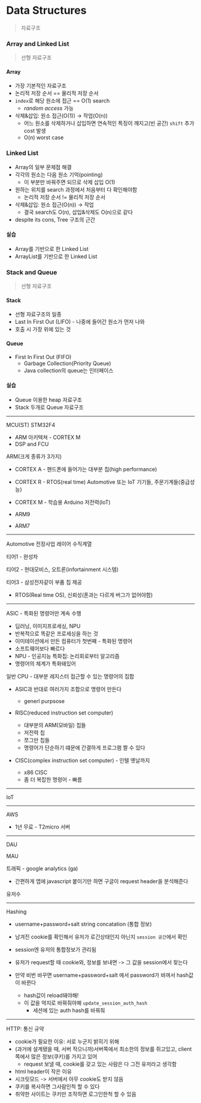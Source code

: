 # Data Structures

> 자료구조



### Array and Linked List

> 선형 자료구조

#### Array

* 가장 기본적인 자료구조
* 논리적 저장 순서 == 물리적 저장 순서
* `index`로 해당 원소에 접근 == O(1) search
  * *random access* 가능
* 삭제&삽입: 원소 접근(O(1)) &rarr; 작업(O(n))
  * 어느 원소를 삭제하거나 삽입하면 연속적인 특징이 깨지고(빈 공간) `shift` 추가 cost 발생
  * O(n) worst case

### Linked List

* Array의 일부 문제점 해결
* 각각의 원소는 다음 원소 기억(pointing)
  * 이 부분만 바꿔주면 되므로 삭제 삽입 O(1)
* 원하는 위치를 search 과정에서 처음부터 다 확인해야함
  * 논리적 저장 순서 != 물리적 저장 순서
* 삭제&삽입: 원소 접근(O(n)) &rarr; 작업
  * 결국 search도 O(n), 삽입&삭제도 O(n)으로 같다
* despite its cons, Tree 구조의 근간

#### 실습

* Array를 기반으로 한 Linked List
* ArrayList를 기반으로 한 Linked List



### Stack and Queue

> 선형 자료구조

#### Stack

* 선형 자료구조의 일종
* Last In First Out (LIFO) - 나중에 들어간 원소가 먼저 나와
* 호출 시 가장 위에 있는 것

#### Queue

* First In First Out (FIFO)
  * Garbage Collection(Priority Queue)
  * Java collection의 queue는 인터페이스

#### 실습

* Queue 이용한 heap 자료구조
* Stack 두개로 Queue 자료구조







---

MCU(ST) STM32F4 

- ARM 아키텍쳐 - CORTEX M
- DSP and FCU



ARM(크게 종류가 3가지)

* CORTEX A - 핸드폰에 들어가는 대부분 칩(high performance)
* CORTEX R - RTOS(real time) Automotive 또는 IoT 기기들, 주문기계들(중급성능)
* CORTEX M - 학습용 Arduino 저전력(IoT)

* ARM9
* ARM7

---

Automotive 전장사업 레이어 수직계열

티어1 - 완성차

티어2 - 현대모비스, 오트론(infortainment 시스템)

티어3 - 삼성전자같이 부품 칩 제공

* RTOS(Real time OS), 신뢰성(폰과는 다르게 버그가 없어야함)

---

ASIC - 특화된 명령어만 계속 수행

* 딥러닝, 이미지프로세싱, NPU
* 반복적으로 똑같은 프로세싱을 하는 것
* 이미테이션에서 만든 컴퓨터가 첫번째 - 특화된 명령어
* 소프트웨어보다 빠르다
* NPU - 인공지능 특화칩: 논리회로부터 알고리즘
* 명령어의 체계가 특화돼있어



일반 CPU - 대부분 레지스터 접근할 수 있는 명령어의 집합

* ASIC과 반대로 여러가지 조합으로 명령어 만든다
  * generl purpsose

* RISC(reduced instruction set computer) 
  * 대부분의 ARM(모바일) 칩들
  * 저전력 칩
  * 쪼그만 칩들
  * 명령어가 단순하기 떄문에 간결하게 프로그램 짤 수 있다

* CISC(complex instruction set computer) - 인텔 옛날까지
  * x86 CISC
  * 좀 더 복잡한 명령어 - 빠름

---

IoT





---

AWS

* 1년 무료 - T2micro 서버



---

DAU

MAU

트래픽 - google analytics (ga)

* 간편하게 앱에  javascript 붙이기만 하면 구글이 request header을 분석해준다

유저수



---

Hashing

- username+password+salt string concatation (통합 정보)

- 남겨진 cookie를 확인해서 유저가 로긴상태인지 아닌지 `session 공간`에서 확인
- session엔 유저의 통합정보가 관리됨
- 유저가 request할 때 cookie와, 정보를 보내면 -> 그 값을 session에서 찾는다
- 만약 비번 바꾸면 username+password+salt 에서 password가 바껴서 hash값이 바뀐다
  - hash값이 reload돼야해!
  - 이 값을 억지로 바꿔줘야해 `update_session_auth_hash`
    - 세션에 있는 auth hash를 바꿔줘

---

HTTP: 통신 규약

- cookie가 필요한 이유: 서로 누군지 밝히기 위해
- (과거에 설계됐을 때, 서버 작으니까)서버쪽에서 최소한의 정보를 쥐고있고, client쪽에서 많은 정보(쿠키)를 가지고 있어
  - request 보낼 때, cookie를 갖고 있는 사람은 다 그전 유저라고 생각함
- html header이 작은 이유
- 시크릿모드 -> 서버에서 아무 cookie도 받지 않음
- 쿠키를 복사하면 그사람인척 할 수 있다
- 취약한 사이트는 쿠키만 조작하면 로그인한척 할 수 있음